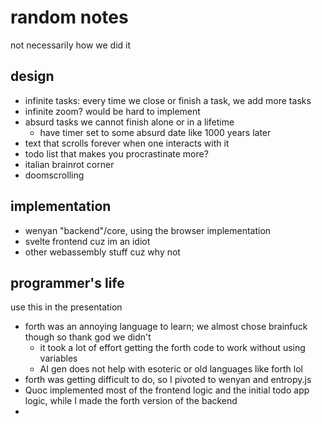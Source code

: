 # random notes
not necessarily how we did it

## design
- infinite tasks: every time we close or finish a task, we add more tasks
- infinite zoom? would be hard to implement
- absurd tasks we cannot finish alone or in a lifetime
  - have timer set to some absurd date like 1000 years later
- text that scrolls forever when one interacts with it
- todo list that makes you procrastinate more?
- italian brainrot corner
- doomscrolling

## implementation
- wenyan "backend"/core, using the browser implementation
- svelte frontend cuz im an idiot
- other webassembly stuff cuz why not



## programmer's life
use this in the presentation
- forth was an annoying language to learn; we almost chose brainfuck though so thank god we didn't
  - it took a lot of effort getting the forth code to work without using variables
  - AI gen does not help with esoteric or old languages like forth lol
- forth was getting difficult to do, so I pivoted to wenyan and entropy.js
- Quoc implemented most of the frontend logic and the initial todo app logic, while I made the forth version of the backend
- 